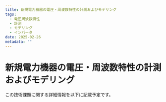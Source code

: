 ```yaml
---
title: 新規電力機器の電圧・周波数特性の計測およびモデリング
tags:
  - 電圧周波数特性
  - 計測
  - モデリング
  - インバータ
date: 2025-02-26
metadata: ""
---
```


# 新規電力機器の電圧・周波数特性の計測およびモデリング

この技術課題に関する詳細情報を以下に記載予定です。
